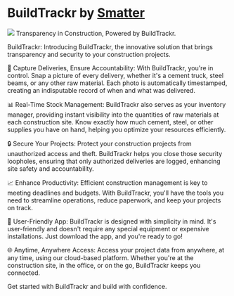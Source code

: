 # BuildTrackr by [Smatter](https://smatter.app)
![](https://smatter.app/assets/buildtrackr/buildtrackr-banner.jpg)
Transparency in Construction, Powered by BuildTrackr.

BuildTrackr:
Introducing BuildTrackr, the innovative solution that brings transparency and security to your construction projects.

📸 Capture Deliveries, Ensure Accountability:
With BuildTrackr, you're in control. Snap a picture of every delivery, whether it's a cement truck, steel beams, or any other raw material. Each photo is automatically timestamped, creating an indisputable record of when and what was delivered.

📊 Real-Time Stock Management:
BuildTrackr also serves as your inventory manager, providing instant visibility into the quantities of raw materials at each construction site. Know exactly how much cement, steel, or other supplies you have on hand, helping you optimize your resources efficiently.

🔒 Secure Your Projects:
Protect your construction projects from unauthorized access and theft. BuildTrackr helps you close those security loopholes, ensuring that only authorized deliveries are logged, enhancing site safety and accountability.

📈 Enhance Productivity:
Efficient construction management is key to meeting deadlines and budgets. With BuildTrackr, you'll have the tools you need to streamline operations, reduce paperwork, and keep your projects on track.

📱 User-Friendly App:
BuildTrackr is designed with simplicity in mind. It's user-friendly and doesn't require any special equipment or expensive installations. Just download the app, and you're ready to go!

🌐 Anytime, Anywhere Access:
Access your project data from anywhere, at any time, using our cloud-based platform. Whether you're at the construction site, in the office, or on the go, BuildTrackr keeps you connected.

Get started with BuildTrackr and build with confidence.

